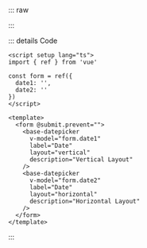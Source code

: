 ::: raw

<ClientOnly>
  <DatepickerLabel />
</ClientOnly>

:::

::: details Code

```vue
<script setup lang="ts">
import { ref } from 'vue'

const form = ref({
  date1: '',
  date2: ''
})
</script>

<template>
  <form @submit.prevent="">
    <base-datepicker
      v-model="form.date1"
      label="Date"
      layout="vertical"
      description="Vertical Layout"
    />
    <base-datepicker
      v-model="form.date2"
      label="Date"
      layout="horizontal"
      description="Horizontal Layout"
    />
  </form>
</template>
```

:::

